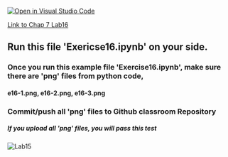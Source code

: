 [![Open in Visual Studio Code](https://classroom.github.com/assets/open-in-vscode-c66648af7eb3fe8bc4f294546bfd86ef473780cde1dea487d3c4ff354943c9ae.svg)](https://classroom.github.com/online_ide?assignment_repo_id=8952494&assignment_repo_type=AssignmentRepo)

[Link to Chap 7 Lab16](https://docs.google.com/presentation/d/1JAYVQiZr57OZfIMUQAkPNPlCKidqvytLhLDB5aqag_8/edit#slide=id.g117599b468e_0_159)


## Run this file 'Exericse16.ipynb' on your side.

### Once you run this example file 'Exercise16.ipynb', make sure there are 'png' files from python code, 
#### e16-1.png, e16-2.png, e16-3.png
### Commit/push all 'png' files to Github classroom Repository
##### If you upload all 'png' files, you will pass this test

###
###
###


![Lab15](https://nimbus-screenshots.s3.amazonaws.com/s/737d74ce7f14cc4db6a509eb60d959e1.png)


